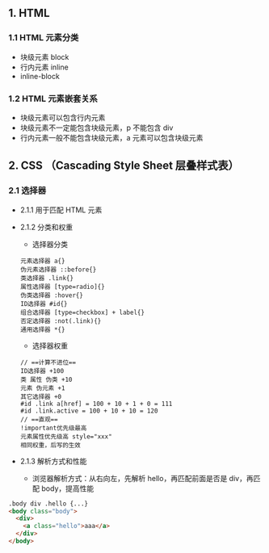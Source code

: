 ## 1. HTML

### 1.1 HTML 元素分类

- 块级元素 block
- 行内元素 inline
- inline-block

### 1.2 HTML 元素嵌套关系

- 块级元素可以包含行内元素
- 块级元素不一定能包含块级元素，p 不能包含 div
- 行内元素一般不能包含块级元素，a 元素可以包含块级元素

## 2. CSS （Cascading Style Sheet 层叠样式表）

### 2.1 选择器

- 2.1.1 用于匹配 HTML 元素
- 2.1.2 分类和权重

  - 选择器分类

  ```
  元素选择器 a{}
  伪元素选择器 ::before{}
  类选择器 .link{}
  属性选择器 [type=radio]{}
  伪类选择器 :hover{}
  ID选择器 #id{}
  组合选择器 [type=checkbox] + label{}
  否定选择器 :not(.link){}
  通用选择器 *{}
  ```

  - 选择器权重

  ```
  // ==计算不进位==
  ID选择器 +100
  类 属性 伪类 +10
  元素 伪元素 +1
  其它选择器 +0
  #id .link a[href] = 100 + 10 + 1 + 0 = 111
  #id .link.active = 100 + 10 + 10 = 120
  // ==直观==
  !important优先级最高
  元素属性优先级高 style="xxx"
  相同权重，后写的生效
  ```

- 2.1.3 解析方式和性能
  - 浏览器解析方式：从右向左，先解析 hello，再匹配前面是否是 div，再匹配 body，提高性能

```html
.body div .hello {...}
<body class="body">
  <div>
    <a class="hello">aaa</a>
  </div>
</body>
```
